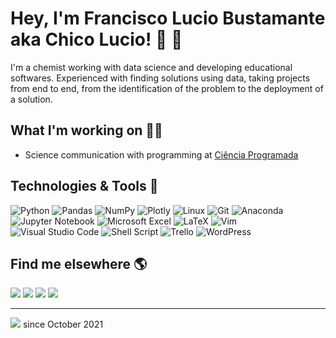# Hey, I'm Francisco Lucio Bustamante aka Chico Lucio! :wave: :vulcan_salute:

I'm a chemist working with data science and developing educational softwares. Experienced with finding solutions using data, taking projects from end to end, from the identification of the problem to the deployment of a solution.


## What I'm working on :construction_worker_man:

- Science communication with programming at [Ciência Programada](https://cienciaprogramada.com.br)

## Technologies & Tools :wrench:

![Python](https://img.shields.io/badge/python-3670A0?style=plastic&logo=python&logoColor=ffdd54)
![Pandas](https://img.shields.io/badge/pandas-%23150458.svg?style=plastic&logo=pandas&logoColor=white)
![NumPy](https://img.shields.io/badge/numpy-%23013243.svg?style=plastic&logo=numpy&logoColor=white)
![Plotly](https://img.shields.io/badge/Plotly-%233F4F75.svg?style=plastic&logo=plotly&logoColor=white)
![Linux](https://img.shields.io/badge/Linux-FCC624?style=plastic&logo=linux&logoColor=black)
![Git](https://img.shields.io/badge/git-%23F05033.svg?style=plastic&logo=git&logoColor=white)
![Anaconda](https://img.shields.io/badge/Anaconda-%2344A833.svg?style=plastic&logo=anaconda&logoColor=white)
![Jupyter Notebook](https://img.shields.io/badge/jupyter-%23FA0F00.svg?style=plastic&logo=jupyter&logoColor=white)
![Microsoft Excel](https://img.shields.io/badge/Excel-217346?style=plastic&logo=microsoft-excel&logoColor=white)
![LaTeX](https://img.shields.io/badge/latex-%23008080.svg?style=plastic&logo=latex&logoColor=white)
![Vim](https://img.shields.io/badge/VIM-%2311AB00.svg?style=plastic&logo=vim&logoColor=white)
![Visual Studio Code](https://img.shields.io/badge/VS%20Code-0078d7.svg?style=plastic&logo=visual-studio-code&logoColor=white)
![Shell Script](https://img.shields.io/badge/Bash-%23121011.svg?style=plastic&logo=gnu-bash&logoColor=white)
![Trello](https://img.shields.io/badge/Trello-%23026AA7.svg?style=plastic&logo=Trello&logoColor=white)
![WordPress](https://img.shields.io/badge/WordPress-%23117AC9.svg?style=plastic&logo=WordPress&logoColor=white)


## Find me elsewhere :earth_americas:

<div style="display: inline_block"> 
  <a href="https://www.linkedin.com/in/flsbustamante" target="_blank"><img src="https://img.shields.io/badge/-LinkedIn-%230077B5?style=for-the-badge&logo=linkedin&logoColor=white" target="_blank"></a> 
  <a href="https://franciscobustamante.com.br" target="_blank"><img src="https://img.shields.io/badge/portfolio-000000?style=for-the-badge&logo=About.me&logoColor=white" target="_blank"></a> 
  <a href = "mailto:flsbustamate[at]gmail.com"><img src="https://img.shields.io/badge/Gmail-D14836?style=for-the-badge&logo=gmail&logoColor=white" target="_blank"></a>
  <a href = "https://t.me/chicolucio"><img src="https://img.shields.io/badge/Telegram-2CA5E0?style=for-the-badge&logo=telegram&logoColor=white" target="_blank"></a>
</div>

---

![](https://komarev.com/ghpvc/?username=chicolucio&style=plastic) since October 2021
